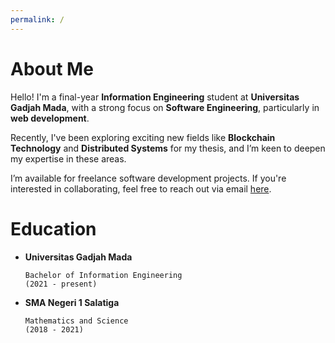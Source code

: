 ```yaml
---
permalink: /
---
```


<h1>About Me</h1>

  Hello! I'm a final-year **Information Engineering** student at **Universitas Gadjah Mada**, with a strong focus on **Software Engineering**, particularly in **web development**.

  Recently, I've been exploring exciting new fields like **Blockchain Technology** and **Distributed Systems** for my thesis, and I’m keen to deepen my expertise in these areas.

  I’m available for freelance software development projects. If you're interested in collaborating, feel free to reach out via email [here](mailto:ahmadzaki2975@gmail.com).

<h1>Education</h1>

  - **Universitas Gadjah Mada**

    ```
    Bachelor of Information Engineering 
    (2021 - present)
    ```
  - **SMA Negeri 1 Salatiga**

    ```
    Mathematics and Science
    (2018 - 2021)
    ```
